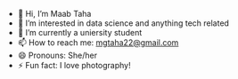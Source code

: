 - 👋 Hi, I’m Maab Taha
- 👀 I’m interested in data science and anything tech related
- 🌱 I’m currently a uniersity student
- 📫 How to reach me: mgtaha22@gmail.com
- 😄 Pronouns: She/her
- ⚡ Fun fact: I love photography!

<!---
MaabTaha/MaabTaha is a ✨ special ✨ repository because its `README.md` (this file) appears on your GitHub profile.
You can click the Preview link to take a look at your changes.
--->
